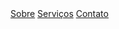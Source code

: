 <nav>
  <a href="#sobre">Sobre</a>
  <a href="#servicos">Serviços</a>
  <a href="#contato">Contato</a>
</nav>
